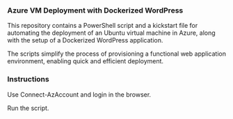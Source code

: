 ### Azure VM Deployment with Dockerized WordPress

This repository contains a PowerShell script and a kickstart file for automating the deployment of an Ubuntu virtual machine in Azure, along with the setup of a Dockerized WordPress application.

The scripts simplify the process of provisioning a functional web application environment, enabling quick and efficient deployment.

### Instructions

Use Connect-AzAccount and login in the browser.

Run the script.